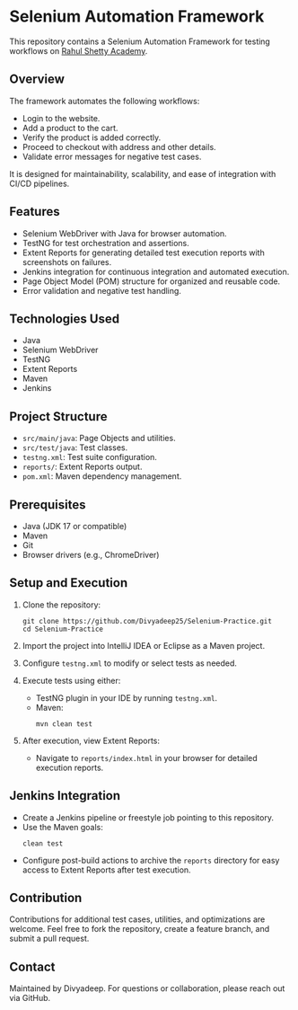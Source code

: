 # Selenium Automation Framework

This repository contains a Selenium Automation Framework for testing workflows on [Rahul Shetty Academy](https://rahulshettyacademy.com/client/).

## Overview

The framework automates the following workflows:
- Login to the website.
- Add a product to the cart.
- Verify the product is added correctly.
- Proceed to checkout with address and other details.
- Validate error messages for negative test cases.

It is designed for maintainability, scalability, and ease of integration with CI/CD pipelines.

## Features

- Selenium WebDriver with Java for browser automation.
- TestNG for test orchestration and assertions.
- Extent Reports for generating detailed test execution reports with screenshots on failures.
- Jenkins integration for continuous integration and automated execution.
- Page Object Model (POM) structure for organized and reusable code.
- Error validation and negative test handling.

## Technologies Used

- Java
- Selenium WebDriver
- TestNG
- Extent Reports
- Maven
- Jenkins

## Project Structure

- `src/main/java`: Page Objects and utilities.
- `src/test/java`: Test classes.
- `testng.xml`: Test suite configuration.
- `reports/`: Extent Reports output.
- `pom.xml`: Maven dependency management.

## Prerequisites

- Java (JDK 17 or compatible)
- Maven
- Git
- Browser drivers (e.g., ChromeDriver)

## Setup and Execution

1. Clone the repository:
    ```
    git clone https://github.com/Divyadeep25/Selenium-Practice.git
    cd Selenium-Practice
    ```

2. Import the project into IntelliJ IDEA or Eclipse as a Maven project.

3. Configure `testng.xml` to modify or select tests as needed.

4. Execute tests using either:
    - TestNG plugin in your IDE by running `testng.xml`.
    - Maven:
      ```
      mvn clean test
      ```

5. After execution, view Extent Reports:
    - Navigate to `reports/index.html` in your browser for detailed execution reports.

## Jenkins Integration

- Create a Jenkins pipeline or freestyle job pointing to this repository.
- Use the Maven goals:
    ```
    clean test
    ```
- Configure post-build actions to archive the `reports` directory for easy access to Extent Reports after test execution.

## Contribution

Contributions for additional test cases, utilities, and optimizations are welcome. Feel free to fork the repository, create a feature branch, and submit a pull request.

## Contact

Maintained by Divyadeep. For questions or collaboration, please reach out via GitHub.

